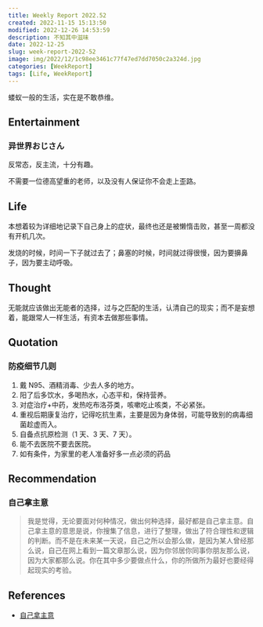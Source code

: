 ```yaml
---
title: Weekly Report 2022.52
created: 2022-11-15 15:13:50
modified: 2022-12-26 14:53:59
description: 不知其中滋味
date: 2022-12-25
slug: week-report-2022-52
image: img/2022/12/1c98ee3461c77f47ed7dd7050c2a324d.jpg
categories: [WeekReport]
tags: [Life, WeekReport]
---
```


蝼蚁一般的生活，实在是不敢恭维。

## Entertainment

### 异世界おじさん

反常态，反主流，十分有趣。

不需要一位德高望重的老师，以及没有人保证你不会走上歪路。

## Life

本想着较为详细地记录下自己身上的症状，最终也还是被懒惰击败，甚至一周都没有开机几次。

发烧的时候，时间一下子就过去了；鼻塞的时候，时间就过得很慢，因为要擤鼻子，因为要主动呼吸。

## Thought

无能就应该做出无能者的选择，过与之匹配的生活，认清自己的现实；而不是妄想着，能跟常人一样生活，有资本去做那些事情。

## Quotation

### 防疫细节几则

1. 戴 N95、酒精消毒、少去人多的地方。
2. 阳了后多饮水，多喝热水，心态平和，保持营养。
3. 对症治疗+中药，发热吃布洛芬类，咳嗽吃止咳类，不必紧张。
4. 重视后期康复治疗，记得吃抗生素，主要是因为身体弱，可能导致别的病毒细菌趁虚而入。
5. 自备点抗原检测（1 天、3 天、7 天）。
6. 能不去医院不要去医院。
7. 如有条件，为家里的老人准备好多一点必须的药品

## Recommendation

### 自己拿主意

> 我是觉得，无论要面对何种情况，做出何种选择，最好都是自己拿主意。自己拿主意的意思是说，你搜集了信息，进行了整理，做出了符合理性和逻辑的判断。而不是在未来某一天说，自己之所以会那么做，是因为某人曾经那么说，自己在网上看到一篇文章那么说，因为你邻居你同事你朋友那么说，因为大家都那么说。你在其中多少要做点什么，你的所做所为最好也要经得起现实的考验。

## References

- [自己拿主意](https://mp.weixin.qq.com/s?__biz=MjM5MjAzODU2MA==&mid=2652791835&idx=1&sn=2e4846f60622e4229b9999db51b10fc6&scene=58&subscene=0)
